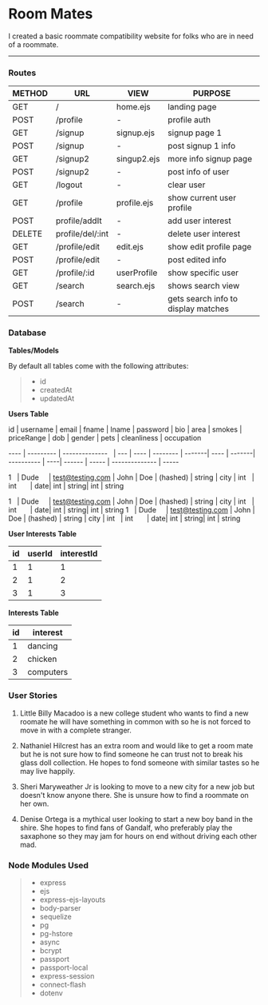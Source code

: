 Room Mates
===================


I created a basic roommate compatibility website for folks who are in need of a roommate.

----------


### Routes


METHOD   | URL      | VIEW        | PURPOSE
-------- | ---      | ---         |  ---     
GET      | /        | home.ejs    | landing page
POST     | /profile | -           | profile auth
GET      | /signup  | signup.ejs  | signup page 1
POST     | /signup  | -           | post signup 1 info
GET      | /signup2 | singup2.ejs | more info signup page
POST     | /signup2 | -           | post info of user
GET      | /logout  | -           | clear user
GET      | /profile | profile.ejs | show current user profile
POST     | profile/addIt    | -           | add user interest
DELETE   | profile/del/:int | -           | delete user interest
GET      | /profile/edit    | edit.ejs    | show edit profile page
POST     | /profile/edit    | -           | post edited info
GET      | /profile/:id     | userProfile | show specific user
GET      | /search           | search.ejs     | shows search view
POST     | /search          | -    | gets search info to display matches






### Database

**Tables/Models** 

By default all tables come with the following attributes:

> - id
> -  createdAt
> - updatedAt


**Users Table**



id   | username  | email            | fname | lname | password | bio   | area | smokes | priceRange | dob | gender | pets | cleanliness | occupation

---- | --------- | --------------   |  ---  | ---- | -------- | -------| ---- | -------| ---------- | ----| ------ | ----- | -------------- |  -----

1    | Dude      | test@testing.com | John  | Doe  | (hashed) | string | city | int    | int        | date| int    | string| int           | string

1    | Dude      | test@testing.com | John  | Doe  | (hashed) | string | city | int    | int        | date| int    | string| int           | string
1    | Dude      | test@testing.com | John  | Doe  | (hashed) | string | city | int    | int        | date| int    | string| int           | string

**User Interests Table**


id   | userId | interestId |
------ | ---      | ---    
1| 1 | 1
2| 1 | 2
3| 1 | 3

**Interests Table**


id   | interest| 
| -------- | ---  
1| dancing
2| chicken
3| computers


### User Stories

1. Little Billy Macadoo is a new college student who wants to find a new roomate he will have something in common with so he is not forced to move in with a complete stranger.
 
2. Nathaniel Hilcrest has an extra room and would like to get a room mate but he is not sure how to find someone he can trust not to break his glass doll collection. He hopes to fond someone with similar tastes so he may live happily.

3. Sheri Maryweather Jr is looking to move to a new city for a new job but doesn't know anyone there. She is unsure how to find a roommate on her own.

4. Denise Ortega is a mythical user looking to start a new boy band in the shire. She hopes to find fans of Gandalf, who preferably play the saxaphone so they may jam for hours on end without driving each other mad.



### Node Modules Used

>- express
>- ejs
>- express-ejs-layouts
>- body-parser
>- sequelize
>- pg
>- pg-hstore
>- async
>- bcrypt
>- passport
>- passport-local
>- express-session
>- connect-flash
>- dotenv
